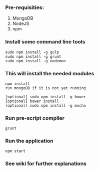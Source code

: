 ### Pre-requisities:
1. MongoDB
2. NodeJS
3. npm
 
### Install some command line tools
```
sudo npm install -g gulp
sudo npm install -g grunt
sudo npm install -g nodemon
```
### This will install the needed modules
```
npm install 
run mongoDB if it is not yet running
```
```
[optional] sudo npm install -g bower
[optional] bower install
[optional] sudo npm install -g mocha 
```
### Run pre-script compiler
`grunt`

### Run the application
`npm start`

### See wiki for further explanations